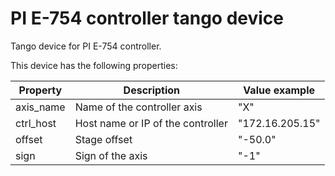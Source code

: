 # PI E-754 controller tango device 

Tango device for PI E-754 controller.

This device has the following properties:

| Property | Description | Value example |
| ------ | ------ | ------ |
| axis_name | Name of the controller axis | "X" |
| ctrl_host | Host name or IP of the controller | "172.16.205.15" |
| offset | Stage offset | "-50.0" |
| sign | Sign of the axis | "-1" |

